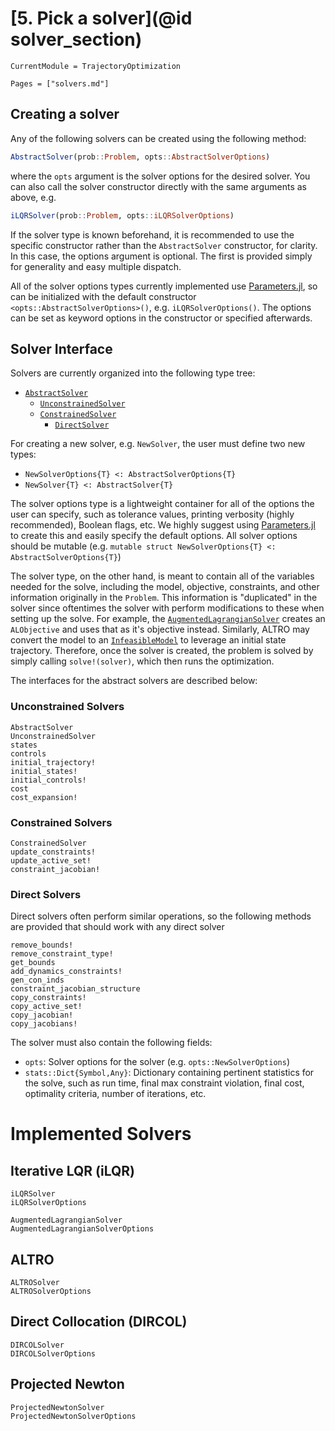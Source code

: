 # [5. Pick a solver](@id solver_section)
```@meta
CurrentModule = TrajectoryOptimization
```

```@contents
Pages = ["solvers.md"]
```

## Creating a solver
Any of the following solvers can be created using the following method:

```julia
AbstractSolver(prob::Problem, opts::AbstractSolverOptions)
```
where the `opts` argument is the solver options for the desired solver. You can also call the solver constructor directly with the same arguments as above, e.g.
```julia
iLQRSolver(prob::Problem, opts::iLQRSolverOptions)
```
If the solver type is known beforehand, it is recommended to use the specific constructor rather than the `AbstractSolver` constructor, for clarity. In this case, the options argument is optional. The first is provided simply for generality and easy multiple dispatch.

All of the solver options types currently implemented use [Parameters.jl](https://github.com/mauro3/Parameters.jl), so can be initialized with the default constructor `<opts::AbstractSolverOptions>()`, e.g. `iLQRSolverOptions()`. The options can be set as keyword options in the constructor or specified afterwards.

## Solver Interface
Solvers are currently organized into the following type tree:
* [`AbstractSolver`](@ref)
  * [`UnconstrainedSolver`](@ref)
  * [`ConstrainedSolver`](@ref)
    * [`DirectSolver`](@ref)

For creating a new solver, e.g. `NewSolver`, the user must define two new types:
* `NewSolverOptions{T} <: AbstractSolverOptions{T}`
* `NewSolver{T} <: AbstractSolver{T}`

The solver options type is a lightweight container for all of the options the user can specify, such as tolerance values, printing verbosity (highly recommended), Boolean flags, etc. We highly suggest using [Parameters.jl](https://github.com/mauro3/Parameters.jl) to create this and easily specify the default options. All solver options should be mutable (e.g. `mutable struct NewSolverOptions{T} <: AbstractSolverOptions{T}`)

The solver type, on the other hand, is meant to contain all of the variables needed for the solve, including the model, objective, constraints, and other information originally in the `Problem`. This information is "duplicated" in the solver since oftentimes the solver with perform modifications to these when setting up the solve. For example, the [`AugmentedLagrangianSolver`](@ref) creates an `ALObjective` and uses that as it's objective instead. Similarly, ALTRO may convert the model to an [`InfeasibleModel`](@ref) to leverage an initial state trajectory. Therefore, once the solver is created, the problem is solved by simply calling `solve!(solver)`, which then runs the optimization.

The interfaces for the abstract solvers are described below:

### Unconstrained Solvers

```@docs
AbstractSolver
UnconstrainedSolver
states
controls
initial_trajectory!
initial_states!
initial_controls!
cost
cost_expansion!
```

### Constrained Solvers

```@docs
ConstrainedSolver
update_constraints!
update_active_set!
constraint_jacobian!
```

### Direct Solvers
Direct solvers often perform similar operations, so the following methods are provided that should work with any direct solver

```@docs
remove_bounds!
remove_constraint_type!
get_bounds
add_dynamics_constraints!
gen_con_inds
constraint_jacobian_structure
copy_constraints!
copy_active_set!
copy_jacobian!
copy_jacobians!
```

The solver must also contain the following fields:
* `opts`: Solver options for the solver (e.g. `opts::NewSolverOptions`)
* `stats::Dict{Symbol,Any}`: Dictionary containing pertinent statistics for the solve, such as run time, final max constraint violation, final cost, optimality criteria, number of iterations, etc.


# Implemented Solvers
## Iterative LQR (iLQR)
```@docs
iLQRSolver
iLQRSolverOptions
```

```@docs
AugmentedLagrangianSolver
AugmentedLagrangianSolverOptions
```


## ALTRO
```@docs
ALTROSolver
ALTROSolverOptions
```

## Direct Collocation (DIRCOL)
```@docs
DIRCOLSolver
DIRCOLSolverOptions
```

## Projected Newton
```@docs
ProjectedNewtonSolver
ProjectedNewtonSolverOptions
```
